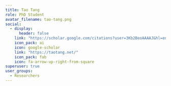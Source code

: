 ```yaml
---
title: Tao Tang
role: PhD Student
avatar_filename: tao-tang.png
social:
  - display:
      header: false
    link: "https://scholar.google.com/citations?user=3Kb2BeoAAAAJ&hl=en "
    icon_pack: ai
    icon: google-scholar
    link: "https://taotang.net/"
    icon_pack: fab
    icon: fa-arrow-up-right-from-square
superuser: true
user_groups:
  - Researchers
---
```

